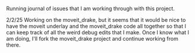 Running journal of issues that I am working through with this project.

2/2/25
Working on the moveit_drake, but it seems that it would be nice to have the moveit underlay and the moveit_drake code all together so that I can keep track of all the weird debug edits that I make. Once I know what I am doing, I'll fork the moveit_drake project and continue working from there.
